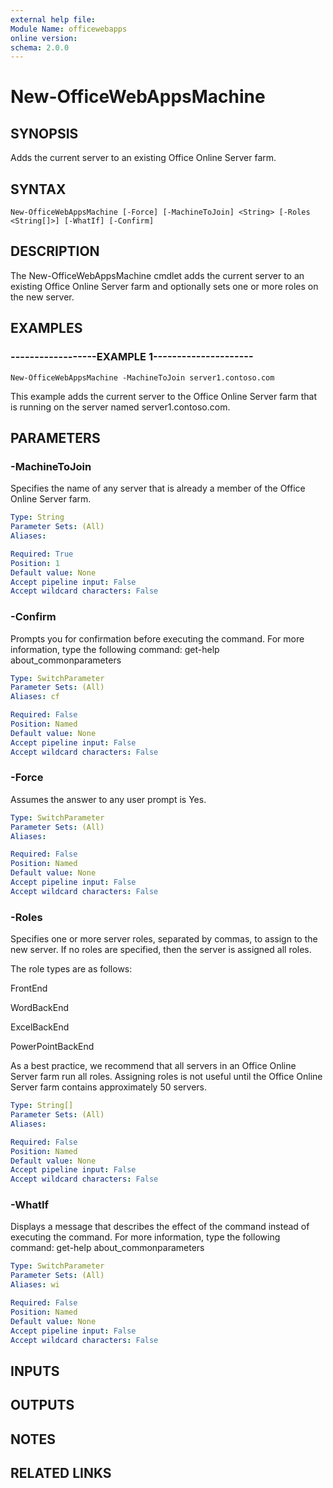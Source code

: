 ```yaml
---
external help file:
Module Name: officewebapps
online version:
schema: 2.0.0
---
```


# New-OfficeWebAppsMachine

## SYNOPSIS
Adds the current server to an existing Office Online Server farm.

## SYNTAX

```
New-OfficeWebAppsMachine [-Force] [-MachineToJoin] <String> [-Roles <String[]>] [-WhatIf] [-Confirm]
```

## DESCRIPTION
The New-OfficeWebAppsMachine cmdlet adds the current server to an existing Office Online Server farm and optionally sets one or more roles on the new server.

## EXAMPLES

### ------------------EXAMPLE 1---------------------
```
New-OfficeWebAppsMachine -MachineToJoin server1.contoso.com
```

This example adds the current server to the Office Online Server farm that is running on the server named server1.contoso.com.

## PARAMETERS

### -MachineToJoin
Specifies the name of any server that is already a member of the Office Online Server farm.

```yaml
Type: String
Parameter Sets: (All)
Aliases: 

Required: True
Position: 1
Default value: None
Accept pipeline input: False
Accept wildcard characters: False
```

### -Confirm
Prompts you for confirmation before executing the command.
For more information, type the following command: get-help about_commonparameters

```yaml
Type: SwitchParameter
Parameter Sets: (All)
Aliases: cf

Required: False
Position: Named
Default value: None
Accept pipeline input: False
Accept wildcard characters: False
```

### -Force
Assumes the answer to any user prompt is Yes.

```yaml
Type: SwitchParameter
Parameter Sets: (All)
Aliases: 

Required: False
Position: Named
Default value: None
Accept pipeline input: False
Accept wildcard characters: False
```

### -Roles
Specifies one or more server roles, separated by commas, to assign to the new server.
If no roles are specified, then the server is assigned all roles.

The role types are as follows:

FrontEnd

WordBackEnd

ExcelBackEnd

PowerPointBackEnd

As a best practice, we recommend that all servers in an Office Online Server farm run all roles.
Assigning roles is not useful until the Office Online Server farm contains approximately 50 servers.

```yaml
Type: String[]
Parameter Sets: (All)
Aliases: 

Required: False
Position: Named
Default value: None
Accept pipeline input: False
Accept wildcard characters: False
```

### -WhatIf
Displays a message that describes the effect of the command instead of executing the command.
For more information, type the following command: get-help about_commonparameters

```yaml
Type: SwitchParameter
Parameter Sets: (All)
Aliases: wi

Required: False
Position: Named
Default value: None
Accept pipeline input: False
Accept wildcard characters: False
```

## INPUTS

## OUTPUTS

## NOTES

## RELATED LINKS
